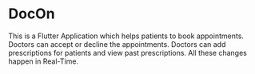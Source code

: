 # DocOn



This is a Flutter Application which helps patients to book appointments. Doctors can
accept or decline the appointments. Doctors can add prescriptions for patients and
view past prescriptions. All these changes happen in Real-Time.



